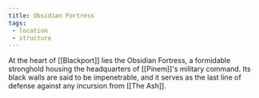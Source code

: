 ```yaml
---
title: Obsidian Fortress
tags:
 - location
 - structure
---
```

At the heart of [[Blackport]] lies the Obsidian Fortress, a formidable stronghold housing the headquarters of [[Pinem]]'s military command. Its black walls are said to be impenetrable, and it serves as the last line of defense against any incursion from [[The Ash]].